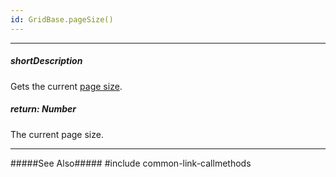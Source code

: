 ```yaml
---
id: GridBase.pageSize()
---
```

---
##### shortDescription
Gets the current [page size]({basewidgetpath}/Configuration/paging/#pageSize).

##### return: Number
The current page size.

---
#####See Also#####
#include common-link-callmethods